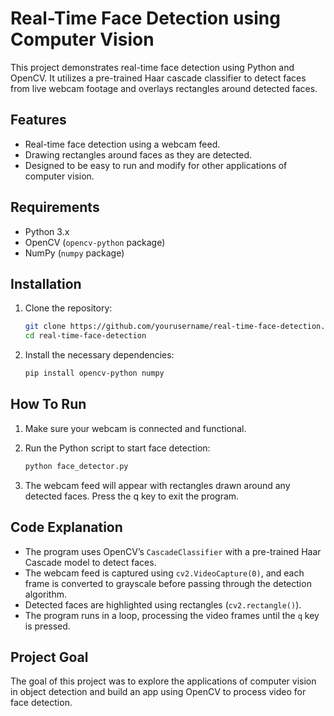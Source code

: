 # Real-Time Face Detection using Computer Vision

This project demonstrates real-time face detection using Python and OpenCV. It utilizes a pre-trained Haar cascade classifier to detect faces from live webcam footage and overlays rectangles around detected faces.

## Features
- Real-time face detection using a webcam feed.
- Drawing rectangles around faces as they are detected.
- Designed to be easy to run and modify for other applications of computer vision.

## Requirements
- Python 3.x
- OpenCV (`opencv-python` package)
- NumPy (`numpy` package)

## Installation

1. Clone the repository:

   ```bash
   git clone https://github.com/yourusername/real-time-face-detection.git
   cd real-time-face-detection

2. Install the necessary dependencies:

   ```bash
   pip install opencv-python numpy

## How To Run

1. Make sure your webcam is connected and functional.

2. Run the Python script to start face detection:
   
   ```bash
   python face_detector.py

3. The webcam feed will appear with rectangles drawn around any detected faces. Press the q key to exit the program.

## Code Explanation
- The program uses OpenCV’s `CascadeClassifier` with a pre-trained Haar Cascade model to detect faces.
- The webcam feed is captured using `cv2.VideoCapture(0)`, and each frame is converted to grayscale before passing through the detection algorithm.
- Detected faces are highlighted using rectangles (`cv2.rectangle()`).
- The program runs in a loop, processing the video frames until the `q` key is pressed.

## Project Goal

The goal of this project was to explore the applications of computer vision in object detection and build an app using OpenCV to process video for face detection.
